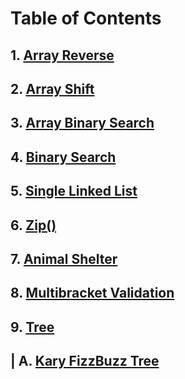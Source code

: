 # Table of Contents

## 1. [Array Reverse](/java-code-challenges/array_reverse.md)

## 2. [Array Shift](/java-code-challenges/array_shift.md)

## 3. [Array Binary Search](/java-code-challenges/array_binary_search.md)

## 4. [Binary Search](/java-code-challenges/binary_search.md)

## 5. [Single Linked List](/java-code-challenges/single-linked-list.md)

## 6. [Zip()](/java-code-challenges/zip.md)

## 7. [Animal Shelter](/java-code-challenges/CC-READMEs/animal_shelter.md)

## 8. [Multibracket Validation](/java-code-challenges/multibracket-validation.md)

## 9. [Tree](/java-code-challenges/CC-READMEs/Tree.md)
## | A. [Kary FizzBuzz Tree](/java-code-challenges/CC-READMEs/K-ary_Tree.md)
